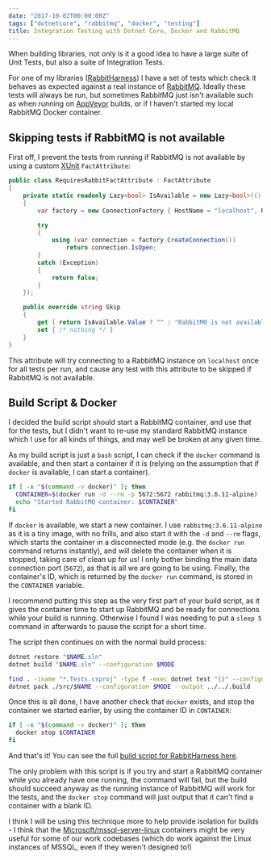 ```yaml
---
date: "2017-10-02T00:00:00Z"
tags: ["dotnetcore", "rabbitmq", "docker", "testing"]
title: Integration Testing with Dotnet Core, Docker and RabbitMQ
---
```


When building libraries, not only is it a good idea to have a large suite of Unit Tests, but also a suite of Integration Tests.

For one of my libraries ([RabbitHarness](https://github.com/pondidum/rabbitharness)) I have a set of tests which check it behaves as expected against a real instance of [RabbitMQ](http://www.rabbitmq.com/).  Ideally these tests will always be run, but sometimes RabbitMQ just isn't available such as when running on [AppVeyor](https://ci.appveyor.com/project/Pondidum/rabbitharness) builds, or if I haven't started my local RabbitMQ Docker container.

## Skipping tests if RabbitMQ is not available

First off, I prevent the tests from running if RabbitMQ is not available by using a custom [XUnit](https://xunit.github.io/) `FactAttribute`:

```csharp
public class RequiresRabbitFactAttribute : FactAttribute
{
	private static readonly Lazy<bool> IsAvailable = new Lazy<bool>(() =>
	{
		var factory = new ConnectionFactory { HostName = "localhost", RequestedConnectionTimeout = 1000 };

		try
		{
			using (var connection = factory.CreateConnection())
				return connection.IsOpen;
		}
		catch (Exception)
		{
			return false;
		}
	});

	public override string Skip
	{
		get { return IsAvailable.Value ? "" : "RabbitMQ is not available";  }
		set { /* nothing */ }
	}
}
```

This attribute will try connecting to a RabbitMQ instance on `localhost` once for all tests per run, and cause any test with this attribute to be skipped if RabbitMQ is not available.

## Build Script & Docker

I decided the build script should start a RabbitMQ container, and use that for the tests, but I didn't want to re-use my standard RabbitMQ instance which I use for all kinds of things, and may well be broken at any given time.

As my build script is just a `bash` script, I can check if the `docker` command is available, and then start a container if it is (relying on the assumption that if `docker` is available, I can start a container).

```bash
if [ -x "$(command -v docker)" ]; then
  CONTAINER=$(docker run -d --rm -p 5672:5672 rabbitmq:3.6.11-alpine)
  echo "Started RabbitMQ container: $CONTAINER"
fi
```

If `docker` is available, we start a new container.  I use `rabbitmq:3.6.11-alpine` as it is a tiny image, with no frills, and also start it with the `-d` and `--rm` flags, which starts the container in a disconnected mode (e.g. the `docker run` command returns instantly), and will delete the container when it is stopped, taking care of clean up for us! I only bother binding the main data connection port (`5672`), as that is all we are going to be using. Finally, the container's ID, which is returned by the `docker run` command, is stored in the `CONTAINER` variable.

I recommend putting this step as the very first part of your build script, as it gives the container time to start up RabbitMQ and be ready for connections while your build is running.  Otherwise I found I was needing to put a `sleep 5` command in afterwards to pause the script for a short time.

The script then continues on with the normal build process:

```bash
dotnet restore "$NAME.sln"
dotnet build "$NAME.sln" --configuration $MODE

find . -iname "*.Tests.csproj" -type f -exec dotnet test "{}" --configuration $MODE \;
dotnet pack ./src/$NAME --configuration $MODE --output ../../.build
```

Once this is all done, I have another check that `docker` exists, and stop the container we started earlier, by using the container ID in `CONTAINER`:

```bash
if [ -x "$(command -v docker)" ]; then
  docker stop $CONTAINER
fi
```

And that's it!  You can see the full [build script for RabbitHarness here](https://github.com/Pondidum/RabbitHarness/blob/master/build.sh).

The only problem with this script is if you try and start a RabbitMQ container while you already have one running, the command will fail, but the build should succeed anyway as the running instance of RabbitMQ will work for the tests, and the `docker stop` command will just output that it can't find a container with a blank ID.

I think I will be using this technique more to help provide isolation for builds - I think that the [Microsoft/mssql-server-linux](https://hub.docker.com/r/microsoft/mssql-server-linux/) containers might be very useful for some of our work codebases (which do work against the Linux instances of MSSQL, even if they weren't designed to!)
